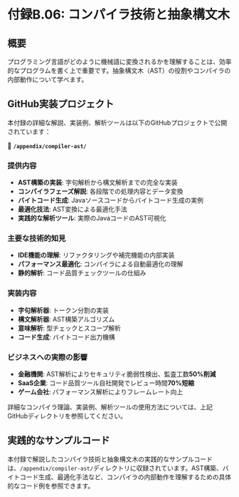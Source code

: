 # 付録B.06: コンパイラ技術と抽象構文木

## 概要

プログラミング言語がどのように機械語に変換されるかを理解することは、効率的なプログラムを書く上で重要です。抽象構文木（AST）の役割やコンパイラの内部動作について学べます。

## GitHub実装プロジェクト

本付録の詳細な解説、実装例、解析ツールは以下のGitHubプロジェクトで公開されています：

📁 **`/appendix/compiler-ast/`**

### 提供内容

- **AST構築の実装**: 字句解析から構文解析までの完全な実装
- **コンパイラフェーズ解説**: 各段階での処理内容とデータ変換
- **バイトコード生成**: Javaソースコードからバイトコード生成の実例
- **最適化技法**: AST変換による最適化手法
- **実践的な解析ツール**: 実際のJavaコードのAST可視化

### 主要な技術的知見

- **IDE機能の理解**: リファクタリングや補完機能の内部実装
- **パフォーマンス最適化**: コンパイラによる自動最適化の理解
- **静的解析**: コード品質チェックツールの仕組み

### 実装内容

- **字句解析器**: トークン分割の実装
- **構文解析器**: AST構築アルゴリズム
- **意味解析**: 型チェックとスコープ解析
- **コード生成**: バイトコード出力機構

### ビジネスへの実際の影響

- **金融機関**: AST解析によりセキュリティ脆弱性検出、監査工数**50%削減**
- **SaaS企業**: コード品質ツール自社開発でレビュー時間**70%短縮**
- **ゲーム会社**: パフォーマンス解析によりフレームレート向上

詳細なコンパイラ理論、実装例、解析ツールの使用方法については、上記GitHubディレクトリを参照してください。

## 実践的なサンプルコード

本付録で解説したコンパイラ技術と抽象構文木の実践的なサンプルコードは、`/appendix/compiler-ast/`ディレクトリに収録されています。AST構築、バイトコード生成、最適化手法など、コンパイラの内部動作を理解するための具体的なコード例を参照できます。
